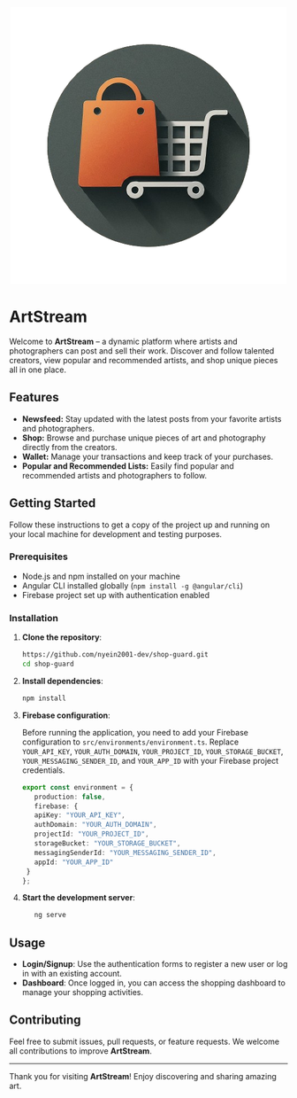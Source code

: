 <p align="center">
  <img src="./src/assets/favicon.png" alt="Art Stream">
</p>

# ArtStream

Welcome to **ArtStream** – a dynamic platform where artists and photographers can post and sell their work. Discover and follow talented creators, view popular and recommended artists, and shop unique pieces all in one place.

## Features

- **Newsfeed:** Stay updated with the latest posts from your favorite artists and photographers.
- **Shop:** Browse and purchase unique pieces of art and photography directly from the creators.
- **Wallet:** Manage your transactions and keep track of your purchases.
- **Popular and Recommended Lists:** Easily find popular and recommended artists and photographers to follow.


## Getting Started

Follow these instructions to get a copy of the project up and running on your local machine for development and testing purposes.

### Prerequisites

- Node.js and npm installed on your machine
- Angular CLI installed globally (`npm install -g @angular/cli`)
- Firebase project set up with authentication enabled

### Installation

1. **Clone the repository**:

   ```bash
   https://github.com/nyein2001-dev/shop-guard.git
   cd shop-guard
   ```
2. **Install dependencies**:

   ```bash
   npm install
   ```
   
2. **Firebase configuration**:

   Before running the application, you need to add your Firebase configuration to `src/environments/environment.ts`. Replace `YOUR_API_KEY`, `YOUR_AUTH_DOMAIN`, `YOUR_PROJECT_ID`, 
   `YOUR_STORAGE_BUCKET`, `YOUR_MESSAGING_SENDER_ID`, and `YOUR_APP_ID` with your Firebase project credentials.

      ```typescript
      export const environment = {
         production: false,
         firebase: {
         apiKey: "YOUR_API_KEY",
         authDomain: "YOUR_AUTH_DOMAIN",
         projectId: "YOUR_PROJECT_ID",
         storageBucket: "YOUR_STORAGE_BUCKET",
         messagingSenderId: "YOUR_MESSAGING_SENDER_ID",
         appId: "YOUR_APP_ID"
       }
   };
   ```
4. **Start the development server**:

   ```bash
      ng serve
   ```
## Usage

- **Login/Signup**: Use the authentication forms to register a new user or log in with an existing account.
- **Dashboard**: Once logged in, you can access the shopping dashboard to manage your shopping activities.

## Contributing

Feel free to submit issues, pull requests, or feature requests. We welcome all contributions to improve **ArtStream**.

---

Thank you for visiting **ArtStream**! Enjoy discovering and sharing amazing art.
